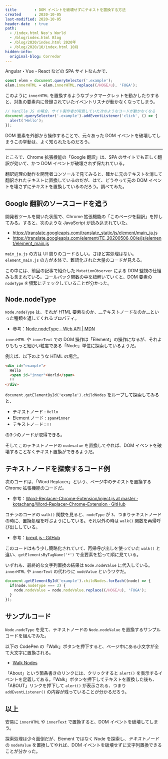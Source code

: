 ```yaml
---
title        : DOM イベントを破壊せずにテキストを置換する方法
created      : 2020-10-05
last-modified: 2020-10-05
header-date  : true
path:
  - /index.html Neo's World
  - /blog/index.html Blog
  - /blog/2020/index.html 2020年
  - /blog/2020/10/index.html 10月
hidden-info:
  original-blog: Corredor
---
```


Angular・Vue・React などの SPA サイトなんかで、

```javascript
const elem = document.querySelector('.example');
elem.innerHTML = elem.innerHTML.replace((/HOGE/u), 'FUGA');
```

このように `innerHTML` を置換するようなブックマークレットを動かしたりすると、対象の要素内に登録されていたイベントリスナが動かなくなってしまう。

```javascript
// Vanilla JS の場合、サイト製作者が用意していた次のようなコードが動かなくなる
document.querySelector('.example').addEventListener('click', () => {
  alert('Hello');
});
```

DOM 要素を外部から操作することで、元々あった DOM イベントを破壊してしまうこの挙動は、よく知られたものだろう。

---

ところで、Chrome 拡張機能の「Google 翻訳」は、SPA のサイトでも正しく翻訳が効いて、かつ DOM イベントが破壊されず保たれている。

翻訳処理の動作を開発者コンソールで見てみると、確かに元のテキストを消して翻訳されたテキストに置換しているのだが、はて、どうやって元の DOM イベントを壊さずにテキストを置換しているのだろう。調べてみた。

## Google 翻訳のソースコードを追う

開発者ツールを開いた状態で、Chrome 拡張機能の「このページを翻訳」を押してみる。すると、次のような JavaScript が読み込まれていた。

- <https://translate.googleapis.com/translate_static/js/element/main_ja.js>
- <https://translate.googleapis.com/element/TE_20200506_00/e/js/element/element_main.js>

`main_ja.js` の方は UI 周りのコードらしい。さほど実処理はない。`element_main.js` の方が本体で、難読化された大量のコードが見える。

この中には、前回の記事で紹介した `MutationObserver` による DOM 監視の仕組みも含まれている。コールバック関数の中を紐解いていくと、DOM 要素の `nodeType` を頻繁にチェックしていることが分かった。

## Node.nodeType

`Node.nodeType` は、それが HTML 要素なのか、__テキストノードなのか__といった種類を返してくれるプロパティ。

- 参考：[Node.nodeType - Web API | MDN](https://developer.mozilla.org/ja/docs/Web/API/Node/nodeType)

`innerHTML` や `innerText` での DOM 操作は「Element」の操作になるが、それよりももっと細かい粒度である「Node」単位に探索しているようだ。

例えば、以下のような HTML の場合。

```html
<div id="example">
  Hello
  <span id="inner">World</span>
  !!
</div>
```

`document.getElementById('example').childNodes` をループして探索してみると、

- テキストノード : `Hello`
- Element ノード : `span#inner`
- テキストノード : `!!`

の3つのノードが取得できる。

そしてこのテキストノードの `nodevalue` を置換してやれば、DOM イベントを破壊することなくテキスト置換ができるようだ。

## テキストノードを探索するコード例

次のコードは、「Word Replacer」という、ページ中のテキストを置換する Chrome 拡張機能のコードだ。

- 参考：[Word-Replacer-Chrome-Extension/inject.js at master · kotachang/Word-Replacer-Chrome-Extension · GitHub](https://github.com/kotachang/Word-Replacer-Chrome-Extension/blob/master/src/inject/inject.js)

コチラのコードの `walk()` 関数を見ると、`nodeType` が `3`、つまりテキストノードの時に、置換処理を呼ぶようにしている。それ以外の時は `walk()` 関数を再帰呼び出ししている。

- 参考：[brexit.js · GitHub](https://gist.github.com/nkhil/befbaa8a9722e92db091f47a66fde7ca)

このコードはもう少し簡略化されていて、再帰呼び出しを使っていた `walk()` と違い、`getElementsByTagName('*')` で全要素を拾って順に見ている。

いずれも、最終的な文字列置換の結果は `Node.nodeValue` に代入している。`innerHTML` や `innerText` の代わりに `nodeValue` というワケだ。

```javascript
document.getElementById('example').childNodes.forEach((node) => {
  if(node.nodeType === 3) {
    node.nodeValue = node.nodeValue.replace((/HOGE/u), 'FUGA');
  }
});
```

## サンプルコード

`Node.nodeType` を見て、テキストノードの `Node.nodeValue` を置換するサンプルコードを組んでみた。

以下の CodePen の「Walk」ボタンを押下すると、ページ中にある小文字が全て大文字に置換される。

- [Walk Nodes](https://codepen.io/Neos21/pen/eYZBBwb)

「About」という箇条書きのリンクには、クリックすると `alert()` を表示するイベントを定義してある。「Walk」ボタンを押下してテキストを置換した後も、「ABOUT」リンクを押下して `alert()` が表示される、つまり `addEventListener()` の内容が残っていることが分かるだろう。

## 以上

安易に `innerHTML` や `innerText` で置換すると、DOM イベントを破壊してしまう。

探索処理は少々面倒だが、Element ではなく Node を探索し、_テキストノード_ の `nodeValue` を置換してやれば、DOM イベントを破壊せずに文字列置換できることが分かった。
